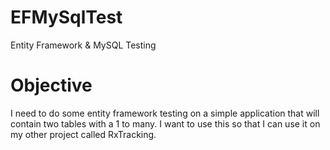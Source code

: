 # EFMySqlTest
Entity Framework &amp; MySQL Testing

# Objective
I need to do some entity framework testing on a simple application that will contain two tables with a 1 to many.
I want to use this so that I can use it on my other project called RxTracking.
